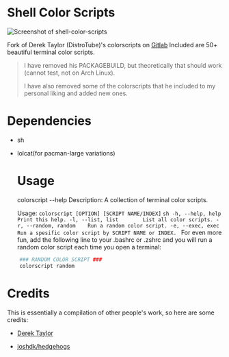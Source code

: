 # Shell Color Scripts

![Screenshot of shell-color-scripts](https://gitlab.com/dwt1/dotfiles/raw/master/.screenshots/dotfiles12.png)

Fork of Derek Taylor (DistroTube)'s colorscripts on [Gitlab](https://gitlab.com/dwt1/shell-color-scripts)
Included are 50+ beautiful terminal color scripts.

> I have removed his PACKAGEBUILD, but theoretically that should work (cannot test, not on Arch Linux).
> 
> I have also removed some of the colorscripts that he included to my personal liking and added new ones. 

# Dependencies

- sh

- lolcat(for pacman-large variations)
  
  # Usage
  
    colorscript --help
    Description: A collection of terminal color scripts.
  
    Usage: `colorscript [OPTION] [SCRIPT NAME/INDEX]`
      ```sh
      -h, --help, help        Print this help.
      -l, --list, list        List all color scripts.
      -r, --random, random    Run a random color script.
      -e, --exec, exec        Run a spesific color script by SCRIPT NAME or INDEX.
      ```
For even more fun, add the following line to your .bashrc or .zshrc and you will run a random color script each time you open a terminal:
```sh
    ### RANDOM COLOR SCRIPT ###
    colorscript random
```
# Credits

This is essentially a compilation of other people's work, so here are some credits:

* [Derek Taylor](https://gitlab.com/dwt1/shell-color-scripts)

* [joshdk/hedgehogs](https://github.com/joshdk/hedgehogs)
